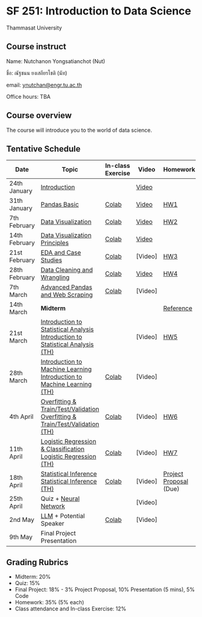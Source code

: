 # SF 251: Introduction to Data Science
Thammasat University 

## Course instruct

Name: Nutchanon Yongsatianchot (Nut)

ชื่อ: ณัฐชนน ยงเสถียรโชติ (นัท)

email: ynutchan@engr.tu.ac.th

Office hours: TBA

## Course overview 
The course will introduce you to the world of data science.

## Tentative Schedule

| Date  |   Topic    | In-class Exercise | Video | Homework | 
| ----- | ---------  | ----------------- | ------| -------- |
| 24th January |  [Introduction](https://docs.google.com/presentation/d/1kPae-iQ7QM5mGKOORlI7VohKYdzSxg7PqUj6LCVoqb8/edit?usp=sharing)                       |      | [Video](https://tuipied-my.sharepoint.com/:v:/g/personal/nutchany_tu_ac_th/ERW73AnhvYtGhgxvKBWVsu4BLbyiyKLBRVJoBVNPdSGE6g?nav=eyJyZWZlcnJhbEluZm8iOnsicmVmZXJyYWxBcHAiOiJTdHJlYW1XZWJBcHAiLCJyZWZlcnJhbFZpZXciOiJTaGFyZURpYWxvZy1MaW5rIiwicmVmZXJyYWxBcHBQbGF0Zm9ybSI6IldlYiIsInJlZmVycmFsTW9kZSI6InZpZXcifX0%3D&e=FOId9E)  |       |   
| 31th January |  [Pandas Basic](https://colab.research.google.com/github/yongsa-nut/SF251_67_2/blob/main/Pandas_Basic.ipynb)                               | [Colab](https://colab.research.google.com/github/yongsa-nut/SF251_67_2/blob/main/SF251_In_Class_Exercise_1.ipynb)     | [Video](https://tuipied.sharepoint.com/:v:/s/Section_BD998434-FFAA-4964-A58A-883644307948/Ec6YhEyLOvtNo5GKD-cFSqEBHP-VI04n-43e9vdedfHWqQ?nav=eyJyZWZlcnJhbEluZm8iOnsicmVmZXJyYWxBcHAiOiJTdHJlYW1XZWJBcHAiLCJyZWZlcnJhbFZpZXciOiJTaGFyZURpYWxvZy1MaW5rIiwicmVmZXJyYWxBcHBQbGF0Zm9ybSI6IldlYiIsInJlZmVycmFsTW9kZSI6InZpZXcifX0%3D&e=witnJu)  | [HW1](https://colab.research.google.com/github/yongsa-nut/SF251_67_2/blob/main/SF_251_HW1.ipynb)    |
| 7th February |  [Data Visualization](https://colab.research.google.com/github/yongsa-nut/SF251_67_2/blob/main/SF_251_Lecture_3_Visualization_Basic.ipynb) | [Colab](https://colab.research.google.com/github/yongsa-nut/SF251_67_2/blob/main/SF251_In_Class_Exercise_2.ipynb)      | [Video](https://tuipied.sharepoint.com/:v:/s/Section_BD998434-FFAA-4964-A58A-883644307948/EWOe1-_ORktHmASbqxv63PcBZaB-uc4QZPglOjNa6Hm6Eg?e=eTkfeI&nav=eyJyZWZlcnJhbEluZm8iOnsicmVmZXJyYWxBcHAiOiJTdHJlYW1XZWJBcHAiLCJyZWZlcnJhbFZpZXciOiJTaGFyZURpYWxvZy1MaW5rIiwicmVmZXJyYWxBcHBQbGF0Zm9ybSI6IldlYiIsInJlZmVycmFsTW9kZSI6InZpZXcifX0%3D)  | [HW2](https://colab.research.google.com/github/yongsa-nut/SF251_67_2/blob/main/SF251_HW2_Visualization_Basic.ipynb)    |    
| 14th February | [Data Visualization Principles](https://docs.google.com/presentation/d/1g1aKeXXVjk4_EGxRq_Hxmhc33i2nALh9WqpQI5SDXIw/edit?usp=sharing)     | [Colab](https://colab.research.google.com/github/yongsa-nut/SF251_67_2/blob/main/SF251_In_Class_Exercise_3.ipynb)     | [Video](https://tuipied-my.sharepoint.com/:v:/g/personal/nutchany_tu_ac_th/Ef-c2wwsagRBojfIj7TMOUQBVw8Nt_92OgycBSQwd-8mcQ?nav=eyJyZWZlcnJhbEluZm8iOnsicmVmZXJyYWxBcHAiOiJTdHJlYW1XZWJBcHAiLCJyZWZlcnJhbFZpZXciOiJTaGFyZURpYWxvZy1MaW5rIiwicmVmZXJyYWxBcHBQbGF0Zm9ybSI6IldlYiIsInJlZmVycmFsTW9kZSI6InZpZXcifX0%3D&e=bPI6KN)  |            |   
| 21st February | [EDA and Case Studies](https://colab.research.google.com/github/yongsa-nut/SF251_67_2/blob/main/SF2251_Lecture_5.ipynb)                   | [Colab](https://colab.research.google.com/github/yongsa-nut/SF251_67_2/blob/main/SF251_In_Class_Exercise_4.ipynb)     | [Video]  | [HW3](https://colab.research.google.com/github/yongsa-nut/SF251_67_2/blob/main/SF251_HW3.ipynb)    |      
| 28th February | [Data Cleaning and Wrangling](https://colab.research.google.com/github/yongsa-nut/SF251_67_2/blob/main/SF251_Lecture_6.ipynb)             | [Colab](https://colab.research.google.com/github/yongsa-nut/SF251_67_2/blob/main/SF251_In_Class_Exercise_5.ipynb)     | [Video](https://tuipied.sharepoint.com/:v:/s/Section_BD998434-FFAA-4964-A58A-883644307948/EZqq8wZDyrhNqtqltZBqtR0BsFUazBVQ1t_NBiPlAEdBNg?e=ya82Yg&nav=eyJyZWZlcnJhbEluZm8iOnsicmVmZXJyYWxBcHAiOiJTdHJlYW1XZWJBcHAiLCJyZWZlcnJhbFZpZXciOiJTaGFyZURpYWxvZy1MaW5rIiwicmVmZXJyYWxBcHBQbGF0Zm9ybSI6IldlYiIsInJlZmVycmFsTW9kZSI6InZpZXcifX0%3D)  | [HW4](https://colab.research.google.com/github/yongsa-nut/SF251_67_2/blob/main/SF251_HW4.ipynb)    |      
| 7th March | [Advanced Pandas and Web Scraping](https://colab.research.google.com/github/yongsa-nut/SF251_67_2/blob/main/SF_251_Lecture_7.ipynb)           | [Colab](https://colab.research.google.com/github/yongsa-nut/SF251_67_2/blob/main/SF251_In_Class_Exercise_6.ipynb)    | [Video]  |       |  
| 14th March  |  **Midterm**  |    |     | [Reference](https://github.com/yongsa-nut/TU_CN240_DataScience_671/blob/main/Reference%20sheet.pdf)   |     
| 21st March | [Introduction to Statistical Analysis](https://docs.google.com/presentation/d/1cZZbO8R6pSBI-8of8StGoqSWp3Aag4rbFBUodqB0Q4c/edit?usp=sharing) <br> [Introduction to Statistical Analysis (TH)](https://docs.google.com/presentation/d/1eumpKKZcvG8hZpsSRFWT9bmJiXIi3Goz1eNBG6IsOx8/edit?usp=sharing)                                        |      | [Video]  | [HW5](https://colab.research.google.com/github/yongsa-nut/SF251_67_2/blob/main/SF251_HW_5_Sample_Statistics.ipynb)    |       
| 28th March | [Introduction to Machine Learning](https://docs.google.com/presentation/d/1H9zEZgZTRwyq6475zEK5rh6tAw7wZ1_BA7xdfmW6qHk/edit?usp=sharing) <br> [Introduction to Machine Learning (TH)](https://docs.google.com/presentation/d/1fOu_EXKH3DNIu4DD_9gdAiP_RuybDVgGd_shOoQqsCg/edit?usp=sharing)                                                      |  [Colab](https://colab.research.google.com/github/yongsa-nut/SF251_67_2/blob/main/SF_251_In_class_Exercise_7.ipynb)     | [Video]   |         |  
| 4th April | [Overfitting & Train/Test/Validation](https://docs.google.com/presentation/d/14CI2FYwsANrokcK3swq-FBsvaiyCd-mYU5bJoR3yw-Q/edit?usp=sharing) <br> [Overfitting & Train/Test/Validation (TH)](https://docs.google.com/presentation/d/11m-K2GirkSWIt4bYvLPZaukehCzg1D_X0lA1fDCYobE/edit?usp=sharing)     | [Colab](https://colab.research.google.com/github/yongsa-nut/SF251_67_2/blob/main/SF_251_In_class_Exercise_8.ipynb)     | [Video]   | [HW6](https://colab.research.google.com/github/yongsa-nut/SF251_67_2/blob/main/SF251_HW6_CN240_Linear_Regression.ipynb) |         
| 11th April | [Logistic Regression & Classification](https://docs.google.com/presentation/d/1M_akhAfDnJI-_RUHfAzQ-w8UT2KskCZeW_yfQBfd2gs/edit?usp=sharing) <br> [Logistic Regression (TH)](https://docs.google.com/presentation/d/1AcfYtpmVZ21biie7Wgj7SMwRWjQugtFBIz1LuMjFbGk/edit?usp=sharing)                                                      | [Colab](https://colab.research.google.com/github/yongsa-nut/SF251_67_2/blob/main/SF_251_In_class_Exercise_9.ipynb)      | [Video]   | [HW7](https://colab.research.google.com/github/yongsa-nut/SF251_67_2/blob/main/SF251_HW7_Logistic_Regression.ipynb)  |    
| 18th April | [Statistical Inference](https://docs.google.com/presentation/d/1vNecAYIrI33pcJ-L7i24GNt0s-0J-4DCaB0Xqr5wUvM/edit?usp=sharing) <br> [Statistical Inference (TH)](https://docs.google.com/presentation/d/1ULHaKsAiZC65dYXDm3_L_YakYSiM3Wb7cSQbWyeVi4A/edit?usp=sharing)                                                      | [Colab](https://colab.research.google.com/github/yongsa-nut/SF251_67_2/blob/main/SF_251_In_class_Exercise_10.ipynb)     | [Video]  | [Project Proposal](https://docs.google.com/document/d/1FSWhuMpDcC6M1EMk8ZjrAYWeVU5cUsQtlSCPsdTyD08/edit?usp=sharing) (Due)  |      
| 25th April | Quiz + [Neural Network](https://docs.google.com/presentation/d/1vOnoIgwKmdgZlQ2hNiJCjcXVpCdj3HvGPW4yYrpZxwg/edit?usp=sharing)                                                                                                                     |      | [Video]   |       |       
| 2nd May | [LLM](https://docs.google.com/presentation/d/1tJXm_4-0f-pIFr710BITvVyH967e-WwyW6Kr8l9zO_A/edit?usp=sharing)  + Potential Speaker                                   | [Colab](https://colab.research.google.com/github/yongsa-nut/SF251_67_2/blob/main/SF_251_LLM_and_Prompt_Enginering.ipynb)     | [Video]   |       |   
| 9th May | Final Project Presentation   |     |     |         |   

## Grading Rubrics
- Midterm: 20%
- Quiz: 15%
- Final Project: 18% - 3% Project Proposal, 10% Presentation (5 mins), 5% Code
- Homework: 35% (5% each)
- Class attendance and In-class Exercise: 12%
